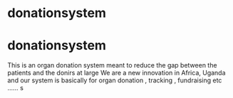 # donationsystem
# donationsystem

This is an organ donation system meant to reduce the gap between the patients and the donirs at large
We are a new innovation in Africa, Uganda and our system is basically for organ donation , tracking , fundraising etc ...... s
